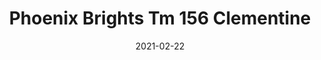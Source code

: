 ---
tags: 
  - "To Market"
  - "Rubber Flooring"
  - "Phoenix"
title: "Phoenix Brights Tm 156 Clementine"
designer: "To Market"
image_primary: "img/Festival%20159.jpg"
href: "https://www.tomkt.com/atmosphere-phoenix-swatches"
description: "Straight%20Edge%20Tile%3A%2038%22%20x%2038%22%20Interlocking%20Tile%3A%2037%22%20x%2037%22"
category: "rubber-flooring-phoenix"
subtitle: ""
manufacturer: "ToMarket"
slug: "/manufacturers/tomarket/rubber-flooring-phoenix/to-market-phoenix-brights-tm-156-clementine"
date: "2021-02-22"
---